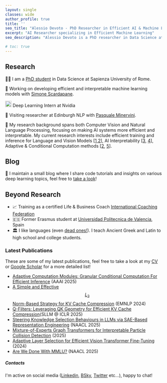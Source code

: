 ```yaml
---
layout: single
classes: wide
author_profile: true
title: ''
seo_title: "Alessio Devoto - PhD Researcher in Efficient AI & Machine Learning"
excerpt: "AI Researcher specializing in Efficient Machine Learning"
seo_description: "Alessio Devoto is a PhD researcher in Data Science at La Sapienza University, focusing on efficient ML, adaptive computation, and AI interpretability"

# toc: true
---
```


## Research

👨‍🎓 I am a [PhD student](https://phd.uniroma1.it/web/ALESSIO-DEVOTO_nP1701081_IT.aspx) in Data Science at Sapienza University of Rome. 

🌱 Working on developing efficient and interpretable machine learning models with [Simone Scardapane](https://www.sscardapane.it).

<img src="https://img.icons8.com/?size=96&id=yqf95864UzeQ&format=png" alt="NVIDIA" width="20" height="20" style="display: inline;"> Deep Learning Intern at Nvidia

🏴󠁧󠁢󠁳󠁣󠁴󠁿 Visiting researcher at Edinburgh NLP with [Pasquale Minervini](https://neuralnoise.com/).

🔬 My research background spans both Computer Vision and Natural Language Processing, focusing on making AI systems more efficient and interpretable. My current research interests include efficient training and inference for Language and Vision Models [[1](https://arxiv.org/abs/2406.11430),[2](https://arxiv.org/abs/2408.08670)], AI Interpretability [[3](https://arxiv.org/abs/2410.15999), [4](https://arxiv.org/abs/2501.03432)], Adaptive & Conditional Computation methods [[2](https://arxiv.org/abs/2408.08670), [5](https://arxiv.org/abs/2312.10193)].

## Blog 
📝 I maintain a small blog where I share code tutorials and insights on various deep learning topics, feel free to [take a look](https://alessiodevoto.github.io/blog/)!

## Beyond Research

- 📈 Training as a certified Life & Business Coach [International Coaching Federation](https://coachingfederation.org)
- 🇪🇸 Former Erasmus student at [Universidad Politecnica de Valencia](http://www.upv.es/es), Spain
- 🏛️ I like languages (even [dead ones!](https://www.sssscomic.com/comicpages/196.jpg)). I teach Ancient Greek and Latin to high school and college students. 

<script type="text/javascript" async
  src="https://cdn.mathjax.org/mathjax/latest/MathJax.js?config=TeX-MML-AM_CHTML">
</script>

### Latest Publications
These are some of my latest publications, feel free to take a look at my [CV](/assets/docs/CV_Ale.pdf) or [Google Scholar](https://scholar.google.com/citations?user=er31rp0AAAAJ&hl) for a more detailed list!

- [Adaptive Computation Modules: Granular Conditional Computation For Efficient Inference](https://arxiv.org/abs/2312.10193) (AAAI 2025)
- [A Simple and Effective $$ L_2 $$ Norm-Based Strategy for KV Cache Compression](https://arxiv.org/abs/2406.11430) (EMNLP 2024)
- [Q-Filters: Leveraging QK Geometry for Efficient KV Cache Compression](https://arxiv.org/abs/2503.02812)(SLLM @ ICLR 2025)
- [Steering Knowledge Selection Behaviours in LLMs via SAE-Based Representation Engineering](https://arxiv.org/abs/2410.15999) (NAACL 2025)
- [Mixture-of-Experts Graph Transformers for Interpretable Particle Collision Detection](https://arxiv.org/abs/2501.03432) (2025)
- [Adaptive Layer Selection for Efficient Vision Transformer Fine-Tuning](https://arxiv.org/abs/2408.08670) (2024)
- [Are We Done With MMLU?](https://arxiv.org/abs/2406.04127) (NAACL 2025)


##### Contacts 
I'm active on social media ([Linkedin](https://www.linkedin.com/in/alessio-devoto/), [BSky](https://bsky.app/profile/alessiodevoto.bsky.social), [Twitter](https://x.com/devoto_alessio) etc...), happy to chat!  